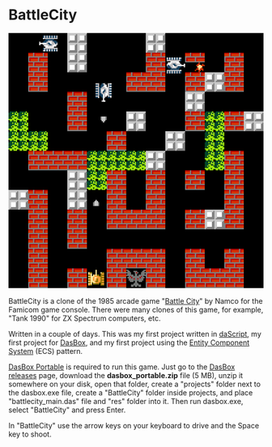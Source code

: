 # BattleCity

![BattleCity game screenshot](https://github.com/vmaluhin/battlecity/blob/main/preview.png?raw=true)

BattleCity is a clone of the 1985 arcade game "[Battle City](https://en.wikipedia.org/wiki/Battle_City)" by Namco for the Famicom game console. There were many clones of this game, for example, "Tank 1990" for ZX Spectrum computers, etc.

Written in a couple of days. This was my first project written in [daScript](https://dascript.org/), my first project for [DasBox](https://github.com/imp5imp5/dasbox), and my first project using the [Entity Component System](https://en.wikipedia.org/wiki/Entity_component_system) (ECS) pattern.

[DasBox Portable](https://github.com/imp5imp5/dasbox/releases) is required to run this game. Just go to the [DasBox releases](https://github.com/imp5imp5/dasbox/releases) page, download the **dasbox_portable.zip** file (5 MB), unzip it somewhere on your disk, open that folder, create a "projects" folder next to the dasbox.exe file, create a "BattleCity" folder inside projects, and place "battlecity_main.das" file and "res" folder into it. Then run dasbox.exe, select "BattleCity" and press Enter.

In "BattleCity" use the arrow keys on your keyboard to drive and the Space key to shoot. 
